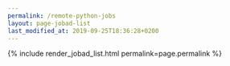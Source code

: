 ```yaml
---
permalink: /remote-python-jobs
layout: page-jobad-list
last_modified_at: 2019-09-25T18:36:28+0200
---
```

{% include render_jobad_list.html permalink=page.permalink %}

